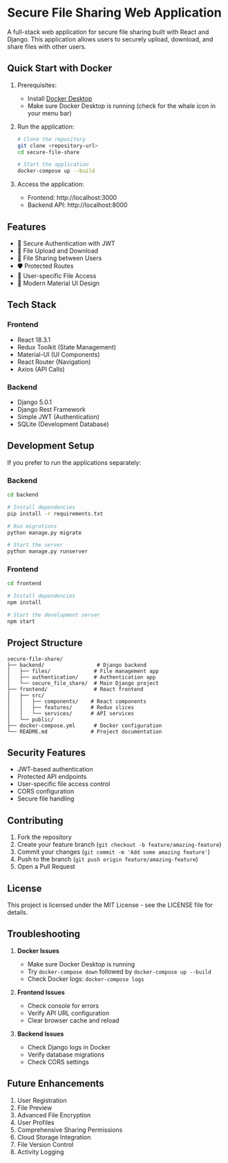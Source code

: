 # Secure File Sharing Web Application

A full-stack web application for secure file sharing built with React and Django. This application allows users to securely upload, download, and share files with other users.

## Quick Start with Docker

1. Prerequisites:
   - Install [Docker Desktop](https://www.docker.com/products/docker-desktop/)
   - Make sure Docker Desktop is running (check for the whale icon in your menu bar)

2. Run the application:
   ```bash
   # Clone the repository
   git clone <repository-url>
   cd secure-file-share

   # Start the application
   docker-compose up --build
   ```

3. Access the application:
   - Frontend: http://localhost:3000
   - Backend API: http://localhost:8000

## Features

- 🔐 Secure Authentication with JWT
- 📁 File Upload and Download
- 🔄 File Sharing between Users
- 🛡️ Protected Routes
- 👥 User-specific File Access
- 🎨 Modern Material UI Design

## Tech Stack

### Frontend
- React 18.3.1
- Redux Toolkit (State Management)
- Material-UI (UI Components)
- React Router (Navigation)
- Axios (API Calls)

### Backend
- Django 5.0.1
- Django Rest Framework
- Simple JWT (Authentication)
- SQLite (Development Database)

## Development Setup

If you prefer to run the applications separately:

### Backend
```bash
cd backend

# Install dependencies
pip install -r requirements.txt

# Run migrations
python manage.py migrate

# Start the server
python manage.py runserver
```

### Frontend
```bash
cd frontend

# Install dependencies
npm install

# Start the development server
npm start
```

## Project Structure
```
secure-file-share/
├── backend/                 # Django backend
│   ├── files/              # File management app
│   ├── authentication/     # Authentication app
│   └── secure_file_share/  # Main Django project
├── frontend/               # React frontend
│   ├── src/
│   │   ├── components/    # React components
│   │   ├── features/      # Redux slices
│   │   └── services/      # API services
│   └── public/
├── docker-compose.yml      # Docker configuration
└── README.md              # Project documentation
```

## Security Features

- JWT-based authentication
- Protected API endpoints
- User-specific file access control
- CORS configuration
- Secure file handling

## Contributing

1. Fork the repository
2. Create your feature branch (`git checkout -b feature/amazing-feature`)
3. Commit your changes (`git commit -m 'Add some amazing feature'`)
4. Push to the branch (`git push origin feature/amazing-feature`)
5. Open a Pull Request

## License

This project is licensed under the MIT License - see the LICENSE file for details.

## Troubleshooting

1. **Docker Issues**
   - Make sure Docker Desktop is running
   - Try `docker-compose down` followed by `docker-compose up --build`
   - Check Docker logs: `docker-compose logs`

2. **Frontend Issues**
   - Check console for errors
   - Verify API URL configuration
   - Clear browser cache and reload

3. **Backend Issues**
   - Check Django logs in Docker
   - Verify database migrations
   - Check CORS settings

## Future Enhancements

1. User Registration
2. File Preview
3. Advanced File Encryption
4. User Profiles
5. Comprehensive Sharing Permissions
6. Cloud Storage Integration
7. File Version Control
8. Activity Logging
